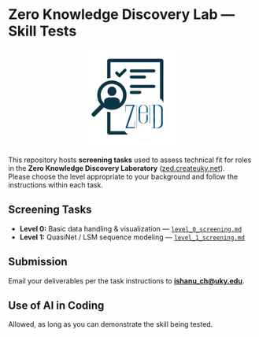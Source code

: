 # Zero Knowledge Discovery Lab — Skill Tests
<p align="center">
  <img src="logo.png" alt="Lab Logo" width="200"/>
</p>


This repository hosts **screening tasks** used to assess technical fit for roles in the **Zero Knowledge Discovery Laboratory** ([zed.createuky.net](https://zed.createuky.net/)).  
Please choose the level appropriate to your background and follow the instructions within each task.

## Screening Tasks
- **Level 0:** Basic data handling & visualization — [`level_0_screening.md`](./level_0_screening.md)
- **Level 1:** QuasiNet / LSM sequence modeling — [`level_1_screening.md`](./level_1_screening.md)


## Submission
Email your deliverables per the task instructions to **ishanu_ch@uky.edu**.


## Use of AI in Coding
Allowed, as long as  you can  demonstrate the skill being tested.

